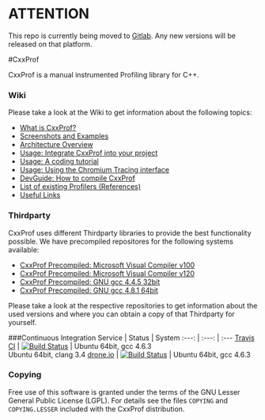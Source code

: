 # ATTENTION
This repo is currently being moved to [Gitlab](https://gitlab.com/groups/CxxProf). Any new versions will be released on that platform.

#CxxProf

CxxProf is a manual instrumented Profiling library for C++.

### Wiki
Please take a look at the Wiki to get information about the following topics:

* [What is CxxProf?](https://github.com/monsdar/CxxProf/wiki/What-is-CxxProf%3F)
* [Screenshots and Examples](https://github.com/monsdar/CxxProf/wiki/Screenshots-and-Examples)
* [Architecture Overview](https://github.com/monsdar/CxxProf/wiki/Architecture-Overview)
* [Usage: Integrate CxxProf into your project](https://github.com/monsdar/CxxProf/wiki/Usage:-Integrate-CxxProf-into-your-project)
* [Usage: A coding tutorial](https://github.com/monsdar/CxxProf/wiki/Usage:-A-coding-tutorial)
* [Usage: Using the Chromium Tracing interface](https://github.com/monsdar/CxxProf/wiki/Using-the-Chromium-Tracing-interface)
* [DevGuide: How to compile CxxProf](https://github.com/monsdar/CxxProf/wiki/DevGuide:-How-to-compile-CxxProf)
* [List of existing Profilers (References)](https://github.com/monsdar/CxxProf/wiki/List-of-existing-Profilers-(References))
* [Useful Links](https://github.com/monsdar/CxxProf/wiki/Useful-Links)

### Thirdparty
CxxProf uses different Thirdparty libraries to provide the best functionality possible. We have precompiled repositores for the following systems available:
* [CxxProf Precompiled: Microsoft Visual Compiler v100](https://github.com/monsdar/CxxProf-Thirdparty-vc100)
* [CxxProf Precompiled: Microsoft Visual Compiler v120](https://github.com/monsdar/CxxProf-Thirdparty-vc120)
* [CxxProf Precompiled: GNU gcc 4.4.5 32bit](https://github.com/monsdar/CxxProf-Thirdparty-gcc32)
* [CxxProf Precompiled: GNU gcc 4.8.1 64bit](https://github.com/monsdar/CxxProf-Thirdparty-gcc64)

Please take a look at the respective repositories to get information about the used versions and where you can obtain a copy of that Thirdparty for yourself.

###Continuous Integration
Service | Status | System
:---:     | :---:    | :---
[Travis CI](https://travis-ci.org/monsdar/CxxProf) | [![Build Status](https://travis-ci.org/monsdar/CxxProf.svg?branch=master)](https://travis-ci.org/monsdar/CxxProf) | Ubuntu 64bit, gcc 4.6.3<br>Ubuntu 64bit, clang 3.4
[drone.io](https://drone.io/github.com/monsdar/CxxProf) | [![Build Status](https://drone.io/github.com/monsdar/CxxProf/status.png)](https://drone.io/github.com/monsdar/CxxProf/latest) | Ubuntu 64bit, gcc 4.6.3

### Copying
Free use of this software is granted under the terms of the GNU Lesser General Public License (LGPL). For details see the files `COPYING` and `COPYING.LESSER` included with the CxxProf distribution.
